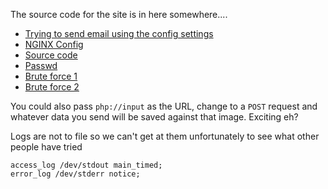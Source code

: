 The source code for the site is in here somewhere....

- [Trying to send email using the config settings](https://github.com/januszjasinski/KringleCon-IV/blob/main/Now%20Hiring/mailtrap.py)
- [NGINX Config](https://github.com/januszjasinski/KringleCon-IV/blob/main/Now%20Hiring/nginx.conf)
- [Source code](https://github.com/januszjasinski/KringleCon-IV/blob/main/Now%20Hiring/index.php)
- [Passwd](https://github.com/januszjasinski/KringleCon-IV/blob/main/Now%20Hiring/passwd.txt)
- [Brute force 1](https://github.com/januszjasinski/KringleCon-IV/blob/main/Now%20Hiring/forst_numbers.py)
- [Brute force 2](https://github.com/januszjasinski/KringleCon-IV/blob/main/Now%20Hiring/frost_rock.py)

You could also pass ```php://input``` as the URL, change to a ```POST``` request and whatever data you send will be saved against that image. Exciting eh?

Logs are not to file so we can't get at them unfortunately to see what other people have tried

```nginx
access_log /dev/stdout main_timed;
error_log /dev/stderr notice;
```